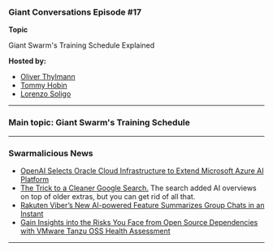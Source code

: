 ### Giant Conversations Episode #17 

**Topic** 

Giant Swarm's Training Schedule Explained 

**Hosted by:** 

* [Oliver Thylmann](https://twitter.com/othylmann)
* [Tommy Hobin](https://twitter.com/tommyhobin)
* [Lorenzo Soligo](https://it.linkedin.com/in/lorenzo-soligo)

------------------------------------------------------------------------------------------------------------------------------
### Main topic: Giant Swarm's Training Schedule 



------------------------------------------------------------------------------------------------------------------------------

### Swarmalicious News 

- [OpenAI Selects Oracle Cloud Infrastructure to Extend Microsoft Azure AI Platform](https://www.oracle.com/news/announcement/openai-selects-oracle-cloud-infrastructure-to-extend-microsoft-azure-ai-platform-2024-06-11/)
- [The Trick to a Cleaner Google Search.](https://spectrum.ieee.org/turn-off-ai-overview-google) The search added AI overviews on top of older extras, but you can get rid of all that.
- [Rakuten Viber’s New AI-powered Feature Summarizes Group Chats in an Instant](https://global.rakuten.com/corp/news/press/2024/0411_01.html)
- [Gain Insights into the Risks You Face from Open Source Dependencies with VMware Tanzu OSS Health Assessment](https://tanzu.vmware.com/content/blog/vmware-tanzu-open-source-software-health-assessment)

------------------------------------------------------------------------------------------------------------------------------
